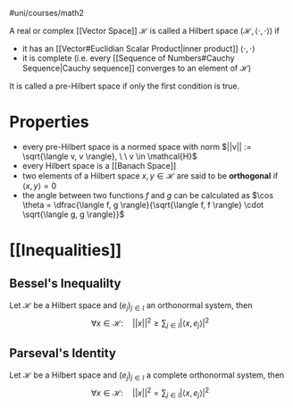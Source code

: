 #uni/courses/math2 

A real or complex [[Vector Space]] $\mathcal{H}$ is called a Hilbert space $(\mathcal{H}, \langle \cdot, \cdot \rangle)$ if
- it has an [[Vector#Euclidian Scalar Product|inner product]] $\langle \cdot, \cdot \rangle$
- it is complete (i.e. every [[Sequence of Numbers#Cauchy Sequence|Cauchy sequence]] converges to an element of $\mathcal{H}$)

It is called a pre-Hilbert space if only the first condition is true.

# Properties

- every pre-Hilbert space is a normed space with norm $||v|| := \sqrt{\langle v, v \rangle}, \ \ v \in \mathcal{H}$
- every Hilbert space is a [[Banach Space]]
- two elements of a Hilbert space $x, y \in \mathcal{H}$ are said to be **orthogonal** if $\langle x, y \rangle = 0$
- the angle between two functions $f$ and $g$ can be calculated as $\cos \theta = \dfrac{\langle f, g \rangle}{\sqrt{\langle f, f \rangle} \cdot \sqrt{\langle g, g \rangle}}$

# [[Inequalities]]

## Bessel's Inequalilty

Let $\mathcal{H}$ be a Hilbert space and $(e_{j})_{j \in I}$ an orthonormal system, then
$$
\forall x \in \mathcal{H}: \quad ||x||^{2} \ge \sum_{j \in I} |\langle x, e_{j} \rangle|^{2}
$$

## Parseval's Identity

Let $\mathcal{H}$ be a Hilbert space and $(e_{j})_{j \in I}$ a complete orthonormal system, then
$$
\forall x \in \mathcal{H}: \quad ||x||^{2} = \sum_{j \in I} |\langle x, e_{j} \rangle|^{2}
$$